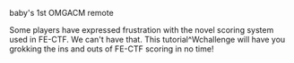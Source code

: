 baby's 1st OMGACM remote

Some players have expressed frustration with the novel scoring system used in FE-CTF. We can't have that. This tutorial^Wchallenge will have you grokking the ins and outs of FE-CTF scoring in no time!
